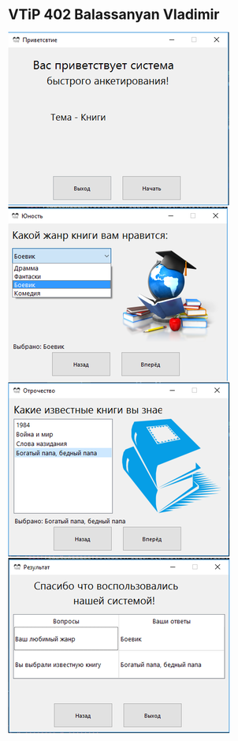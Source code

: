 # VTiP 402 Balassanyan Vladimir
![screenshot](Screenshot_1.png)
![screenshot](Screenshot_2.png)
![screenshot](Screenshot_3.png)
![screenshot](Screenshot_4.png)